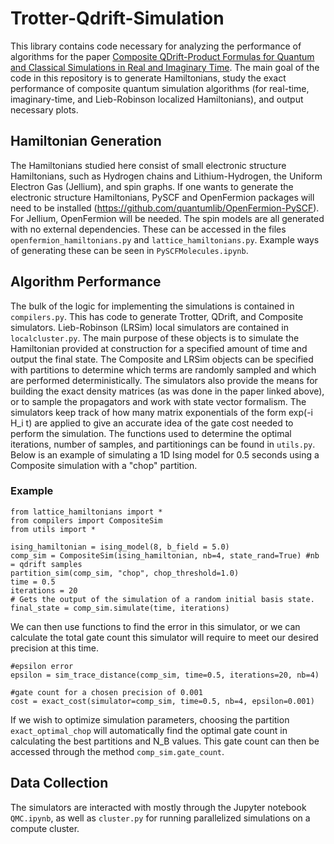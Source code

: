 # Trotter-Qdrift-Simulation

This library contains code necessary for analyzing the performance of algorithms for the paper [Composite QDrift-Product Formulas for Quantum and Classical Simulations in Real and Imaginary Time](https://arxiv.org/abs/2306.16572). The main goal of the code in this repository is to generate Hamiltonians, study the exact performance of composite quantum simulation algorithms (for real-time, imaginary-time, and Lieb-Robinson localized Hamiltonians), and output necessary plots. 

## Hamiltonian Generation

The Hamiltonians studied here consist of small electronic structure Hamiltonians, such as Hydrogen chains and Lithium-Hydrogen, the Uniform Electron Gas (Jellium), and spin graphs. If one wants to generate the electronic structure Hamiltonians, PySCF and OpenFermion packages will need to be installed (https://github.com/quantumlib/OpenFermion-PySCF). For Jellium, OpenFermion will be needed. The spin models are all generated with no external dependencies. These can be accessed in the files `openfermion_hamiltonians.py` and `lattice_hamiltonians.py`. Example ways of generating these can be seen in `PySCFMolecules.ipynb`.

## Algorithm Performance

The bulk of the logic for implementing the simulations is contained in `compilers.py`. This has code to generate Trotter, QDrift, and Composite simulators. Lieb-Robinson (LRSim) local simulators are contained in `localcluster.py`. The main purpose of these objects is to simulate the Hamiltonian provided at construction for a specified amount of time and output the final state. The Composite and LRSim objects can be specified with partitions to determine which terms are randomly sampled and which are performed deterministically. The simulators also provide the means for building the exact density matrices (as was done in the paper linked above), or to sample the propagators and work with state vector formalism. The simulators keep track of how many matrix exponentials of the form exp(-i H_i t) are applied to give an accurate idea of the gate cost needed to perform the simulation. The functions used to determine the optimal iterations, number of samples, and partitionings can be found in `utils.py`. Below is an example of simulating a 1D Ising model for 0.5 seconds using a Composite simulation with a "chop" partition.

### Example
```
from lattice_hamiltonians import *
from compilers import CompositeSim
from utils import *

ising_hamiltonian = ising_model(8, b_field = 5.0)
comp_sim = CompositeSim(ising_hamiltonian, nb=4, state_rand=True) #nb = qdrift samples
partition_sim(comp_sim, "chop", chop_threshold=1.0)
time = 0.5
iterations = 20
# Gets the output of the simulation of a random initial basis state.
final_state = comp_sim.simulate(time, iterations)
```
We can then use functions to find the error in this simulator, or we can calculate the total gate count this simulator will require to meet our desired precision at this time.

```
#epsilon error 
epsilon = sim_trace_distance(comp_sim, time=0.5, iterations=20, nb=4)

#gate count for a chosen precision of 0.001
cost = exact_cost(simulator=comp_sim, time=0.5, nb=4, epsilon=0.001)
```

If we wish to optimize simulation parameters, choosing the partition `exact_optimal_chop` will automatically find the optimal gate count in calculating the best partitions and N_B values. This gate count can then be accessed through the method `comp_sim.gate_count`. 

## Data Collection

The simulators are interacted with mostly through the Jupyter notebook `QMC.ipynb`, as well as `cluster.py` for running parallelized simulations on a compute cluster. 
